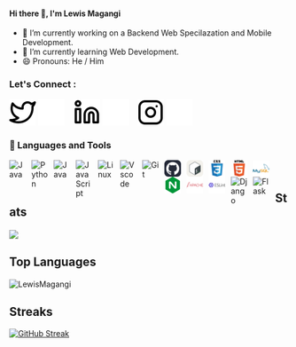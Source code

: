 #### Hi there 👋, I'm Lewis Magangi

- 🔭 I’m currently working on a Backend Web Specilazation and Mobile Development. 
- 🌱 I’m currently learning Web Development.
- 😄 Pronouns: He / Him

### Let's Connect :

[![website](./Images/twitter-light.svg)](https://twitter.com/Lewis_Magangi#gh-light-mode-only)
[![website](./Images/twitter-dark.svg)](https://twitter.com/Lewis_Magangi#gh-dark-mode-only)
&nbsp;&nbsp;
[![website](./Images/linkedin-light.svg)](https://linkedin.com/in/lewis-magangi#gh-light-mode-only)
[![website](./Images/linkedin-dark.svg)](https://linkedin.com/in/lewis-magangi#gh-dark-mode-only)
&nbsp;&nbsp;
[![website](./Images/instagram-light.svg)](https://instagram.com/Liquelaliqour#gh-light-mode-only)
[![website](./Images/instagram-dark.svg)](https://instagram.com/Liquelaliqour#gh-dark-mode-only)

### 🧰 Languages and Tools

<img align="left" alt="Java" width="30px" style="padding-right:10px;" src="https://cdn.jsdelivr.net/gh/devicons/devicon/icons/c/c-original.svg" />
<img align="left" alt="Python" width="30px" style="padding-right:10px;" src="https://cdn.jsdelivr.net/gh/devicons/devicon/icons/python/python-plain.svg" />
<img align="left" alt="Java" width="30px" style="padding-right:10px;" src="https://cdn.jsdelivr.net/gh/devicons/devicon/icons/java/java-original.svg"/>
<img align="left" alt="JavaScript" width="30px" style="padding-right:10px;" src="https://cdn.jsdelivr.net/gh/devicons/devicon/icons/javascript/javascript-plain.svg" />
<img align="left" alt="Linux" width="30px" style="padding-right:10px;" src="https://cdn.jsdelivr.net/gh/devicons/devicon/icons/linux/linux-original.svg" />
<img align="left" alt="Vscode" width="30px" style="padding-right:10px;" src="https://cdn.jsdelivr.net/gh/devicons/devicon/icons/vscode/vscode-original.svg" />
<img align="left" alt="Git" width="30px" style="padding-right:10px;" src="https://cdn.jsdelivr.net/gh/devicons/devicon/icons/git/git-original.svg" />
<img align="left" alt="GitHub" width="30px" style="padding-right:10px;" src="https://github.com/tandpfun/skill-icons/blob/main/icons/Github-Dark.svg" />
<img align="left" alt="Bash" width="30px" style="padding-right:10px;" src="https://github.com/tandpfun/skill-icons/blob/main/icons/Bash-Light.svg" />
<img align="left" alt="css3" width="30px" style="padding-right:10px;" src="https://raw.githubusercontent.com/devicons/devicon/master/icons/css3/css3-original-wordmark.svg"/>
<img align="left" alt="html5" width="30px" style="padding-right:10px;" src="https://raw.githubusercontent.com/devicons/devicon/master/icons/html5/html5-original-wordmark.svg"/>
<img align="left" alt="Mysql" width="30px" style="padding-right:10px;" src="https://raw.githubusercontent.com/devicons/devicon/master/icons/mysql/mysql-original-wordmark.svg"/>
<img align="left" alt="Nginx" width="30px" style="padding-right:10px;" src="https://raw.githubusercontent.com/devicons/devicon/master/icons/nginx/nginx-original.svg"/>
<img align="left" alt="Apache" width="30px" style="padding-right:10px;" src="https://github.com/devicons/devicon/blob/master/icons/apache/apache-line-wordmark.svg/">
<img align="left" alt="Eslint" width="30px" style="padding-right:10px;" src="https://github.com/devicons/devicon/blob/master/icons/eslint/eslint-original-wordmark.svg">
<img align="left" alt="Django" width="30px" style="padding-right:10px;" src="https://cdn.jsdelivr.net/gh/devicons/devicon/icons/django/django-plain-wordmark.svg" />
<img align="left" alt="Flask" width="30px" style="padding-right:10px;" src="https://cdn.jsdelivr.net/gh/devicons/devicon/icons/flask/flask-original-wordmark.svg" />

<br />

#

##  Stats


<p>
<img height="180em" src="https://github-readme-stats.vercel.app/api?username=LewisMagangi&show_icons=true&hide_border=true&&count_private=true&include_all_commits=true&show_icons=true&theme=gotham" align = "center"/>

## Top Languages

<img height="180em" src="https://github-readme-stats.vercel.app/api/top-langs?username=LewisMagangi&langs_count=8&show_icons=true&locale=en&layout=compact&hide_border=true&theme=gotham" alt="LewisMagangi" align = "center"/>
</p>

## Streaks

[![GitHub Streak](https://streak-stats.demolab.com?user=LewisMagangi&theme=dark&mode=weekly)](https://git.io/streak-stats)
</details>

[twitter]: https://twitter.com/Lewis_Magangi
[instagram]: https://instagram.com/Liquelaliqour
[linkedin]: https://linkedin.com/in/lewis-magangi
